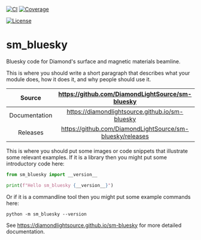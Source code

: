 [![CI](https://github.com/DiamondLightSource/sm-bluesky/actions/workflows/ci.yml/badge.svg)](https://github.com/DiamondLightSource/sm-bluesky/actions/workflows/ci.yml)
[![Coverage](https://codecov.io/gh/DiamondLightSource/sm-bluesky/branch/main/graph/badge.svg)](https://codecov.io/gh/DiamondLightSource/sm-bluesky)

[![License](https://img.shields.io/badge/License-Apache%202.0-blue.svg)](https://www.apache.org/licenses/LICENSE-2.0)

# sm_bluesky

Bluesky code for Diamond's surface and magnetic materials beamline.

This is where you should write a short paragraph that describes what your module does,
how it does it, and why people should use it.

Source          | <https://github.com/DiamondLightSource/sm-bluesky>
:---:           | :---:
Documentation   | <https://diamondlightsource.github.io/sm-bluesky>
Releases        | <https://github.com/DiamondLightSource/sm-bluesky/releases>

This is where you should put some images or code snippets that illustrate
some relevant examples. If it is a library then you might put some
introductory code here:

```python
from sm_bluesky import __version__

print(f"Hello sm_bluesky {__version__}")
```

Or if it is a commandline tool then you might put some example commands here:

```
python -m sm_bluesky --version
```

<!-- README only content. Anything below this line won't be included in index.md -->

See https://diamondlightsource.github.io/sm-bluesky for more detailed documentation.
